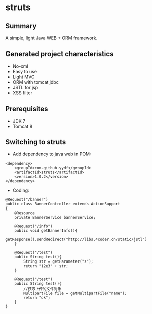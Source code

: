 # struts

Summary
-------
A simple, light Java WEB + ORM framework.

Generated project characteristics
-------------------------
* No-xml
* Easy to use
* Light MVC
* ORM with tomcat jdbc
* JSTL for jsp
* XSS filter

Prerequisites
-------------
- JDK 7
- Tomcat 8

Switching to struts
-----------------------

* Add dependency to java web in POM:

```
<dependency>
    <groupId>com.github.yydf</groupId>
    <artifactId>struts</artifactId>
    <version>1.0.2</version>
</dependency>
```

* Coding:

```
@Request("/banner")
public class BannerController extends ActionSupport
{
	@Resource
	private BannerService bannerService;
	
	@Request("/info")
	public void getBannerInfo(){
		getResponse().sendRedirect("http://libs.4coder.cn/static/jstl")
	}
	
	@Request("/test")
	public String test(){
		String str = getParameter("s");
		return "12e3" + str;
	}
	
	@Request("/test")
	public String test(){
		//获取上传的文件对象
		MultipartFile file = getMultipartFile("name");
		return "ok";
	}
}
```
